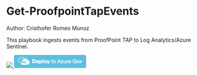 # Get-ProofpointTapEvents
Author: Cristhofer Romeo Munoz

This playbook ingests events from ProofPoint TAP to Log Analytics/Azure Sentinel.

<a href="https://azuredeploy.net/?repository=https://github.com/Azure/Azure-Sentinel/blob/master/Playbooks/Get-ProofPointTapEvents" target="_blank">
    <img src="http://azuredeploy.net/deploybutton.png"/>
</a>
<a href="https://portal.azure.us/#create/Microsoft.Template/uri/https%3A%2F%2Fraw.githubusercontent.com%2FAzure%2FAzure-Sentinel%2Fmaster%2FPlaybooks%2FGet-ProofPointTapEvents%2Fazuredeploy.json" target="_blank">
<img src="https://raw.githubusercontent.com/Azure/azure-quickstart-templates/master/1-CONTRIBUTION-GUIDE/images/deploytoazuregov.png"/>
</a>
